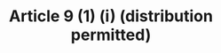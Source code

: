 ---
title: "Article 9 (1) (i) (distribution permitted)"
draft: false
exceptions:
- info53b
memberstates:
- MT
score: 3
compensation:
- 
remarks: |
 


link: ""
---
